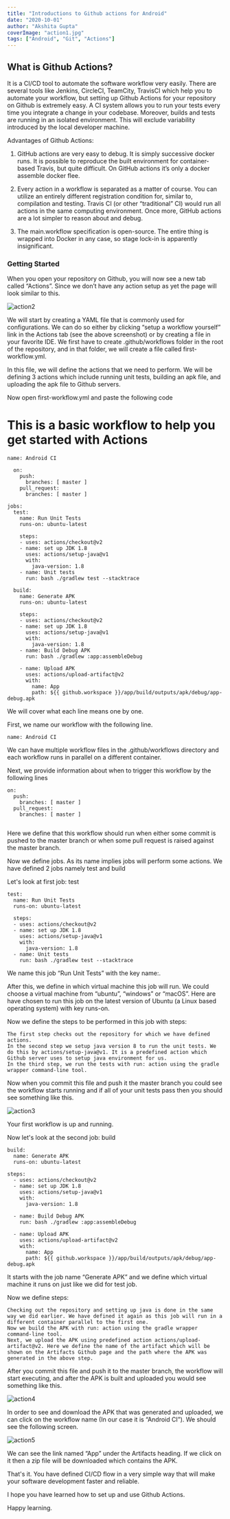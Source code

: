```yaml
---
title: "Introductions to Github actions for Android"
date: "2020-10-01"
author: "Akshita Gupta"
coverImage: "action1.jpg"
tags: ["Android", "Git", "Actions"]
---
```


## What is Github Actions?

It is a CI/CD tool to automate the software workflow very easily. There are several tools like Jenkins, CircleCI, TeamCity, TravisCI which help you to automate your workflow, but setting up Github Actions for your repository on Github is extremely easy.
A CI system allows you to run your tests every time you integrate a change in your codebase. Moreover, builds and tests are running in an isolated environment. This will exclude variability introduced by the local developer machine.

Advantages of Github Actions:

1) GitHub actions are very easy to debug. It is simply successive docker runs. It is possible to reproduce the built environment for container-based Travis, but quite difficult. On GitHub actions it’s only a docker assemble docker flee.

2) Every action in a workflow is separated as a matter of course. You can utilize an entirely different registration condition for, similar to, compilation and testing. Travis CI (or other “traditional” CI) would run all actions in the same computing environment. Once more, GitHub actions are a lot simpler to reason about and debug.

3) The main.workflow specification is open-source. The entire thing is wrapped into Docker in any case, so stage lock-in is apparently insignificant.

### Getting Started

When you open your repository on Github, you will now see a new tab called “Actions”. Since we don’t have any action setup as yet the page will look similar to this.

![action2](action2.png)

We will start by creating a YAML file that is commonly used for configurations. We can do so either by clicking “setup a workflow yourself” link in the Actions tab (see the above screenshot) or by creating a file in your favorite IDE. We first have to create .github/workflows folder in the root of the repository, and in that folder, we will create a file called first-workflow.yml.

In this file, we will define the actions that we need to perform. We will be defining 3 actions which include running unit tests, building an apk file, and uploading the apk file to Github servers.

Now open first-workflow.yml and paste the following code

# This is a basic workflow to help you get started with Actions

```
name: Android CI

  on:
    push:
      branches: [ master ]
    pull_request:
      branches: [ master ]

jobs:
  test:
    name: Run Unit Tests
    runs-on: ubuntu-latest

    steps:
    - uses: actions/checkout@v2
    - name: set up JDK 1.8
      uses: actions/setup-java@v1
      with:
        java-version: 1.8
    - name: Unit tests
      run: bash ./gradlew test --stacktrace

  build:
    name: Generate APK
    runs-on: ubuntu-latest

    steps:
    - uses: actions/checkout@v2
    - name: set up JDK 1.8
      uses: actions/setup-java@v1
      with:
        java-version: 1.8
    - name: Build Debug APK
      run: bash ./gradlew :app:assembleDebug
              
    - name: Upload APK
      uses: actions/upload-artifact@v2
      with:
        name: App
        path: ${{ github.workspace }}/app/build/outputs/apk/debug/app-debug.apk
```
        
We will cover what each line means one by one.

First, we name our workflow with the following line.

```
name: Android CI
```
We can have multiple workflow files in the .github/workflows directory and each workflow runs in parallel on a different container.

Next, we provide information about when to trigger this workflow by the following lines
```
on:
  push:
    branches: [ master ]
  pull_request:
    branches: [ master ]
    
 ```

Here we define that this workflow should run when either some commit is pushed to the master branch or when some pull request is raised against the master branch.

Now we define jobs. As its name implies jobs will perform some actions. We have defined 2 jobs namely test and build

Let's look at first job: test

```
test:
  name: Run Unit Tests
  runs-on: ubuntu-latest

  steps:
  - uses: actions/checkout@v2
  - name: set up JDK 1.8
    uses: actions/setup-java@v1
    with:
      java-version: 1.8
  - name: Unit tests
    run: bash ./gradlew test --stacktrace
```
We name this job “Run Unit Tests” with the key name:. 

After this, we define in which virtual machine this job will run. We could choose a virtual machine from “ubuntu”, “windows” or “macOS”. Here are have chosen to run this job on the latest version of Ubuntu (a Linux based operating system) with key runs-on.

Now we define the steps to be performed in this job with steps:

    The first step checks out the repository for which we have defined actions.
    In the second step we setup java version 8 to run the unit tests. We do this by actions/setup-java@v1. It is a predefined action which Github server uses to setup java environment for us.
    In the third step, we run the tests with run: action using the gradle wrapper command-line tool.

Now when you commit this file and push it the master branch you could see the workflow starts running and if all of your unit tests pass then you should see something like this.

![action3](action3.png)

Your first workflow is up and running.

Now let's look at the second job: build

```
build:
  name: Generate APK
  runs-on: ubuntu-latest

steps:
  - uses: actions/checkout@v2
  - name: set up JDK 1.8
    uses: actions/setup-java@v1
    with:
      java-version: 1.8

  - name: Build Debug APK
    run: bash ./gradlew :app:assembleDebug

  - name: Upload APK
    uses: actions/upload-artifact@v2
    with:
      name: App
      path: ${{ github.workspace }}/app/build/outputs/apk/debug/app-debug.apk
```
It starts with the job name “Generate APK” and we define which virtual machine it runs on just like we did for test job.

Now we define steps:

    Checking out the repository and setting up java is done in the same way we did earlier. We have defined it again as this job will run in a different container parallel to the first one.
    Now we build the APK with run: action using the gradle wrapper command-line tool.
    Next, we upload the APK using predefined action actions/upload-artifact@v2. Here we define the name of the artifact which will be shown on the Artifacts Github page and the path where the APK was generated in the above step.

After you commit this file and push it to the master branch, the workflow will start executing, and after the APK is built and uploaded you would see something like this.

![action4](action4.png)

In order to see and download the APK that was generated and uploaded, we can click on the workflow name (In our case it is “Android CI”). We should see the following screen.

![action5](action5.png)

We can see the link named “App” under the Artifacts heading. If we click on it then a zip file will be downloaded which contains the APK.

That's it. You have defined CI/CD flow in a very simple way that will make your software development faster and reliable.

I hope you have learned how to set up and use Github Actions.

Happy learning.

